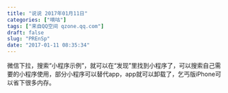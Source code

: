 ```yaml
---
title: "说说 2017年01月11日"
categories: ["嘀咕"]
tags: ["来自QQ空间 qzone.qq.com"]
draft: false
slug: "PREnSp"
date: "2017-01-11 08:35:34"
---
```


微信下拉，搜索“小程序示例”，就可以在“发现”里找到小程序了，可以搜索自己需要的小程序使用，部分小程序可以替代app，app就可以卸载了，乞丐版iPhone可以省下很多内存。
